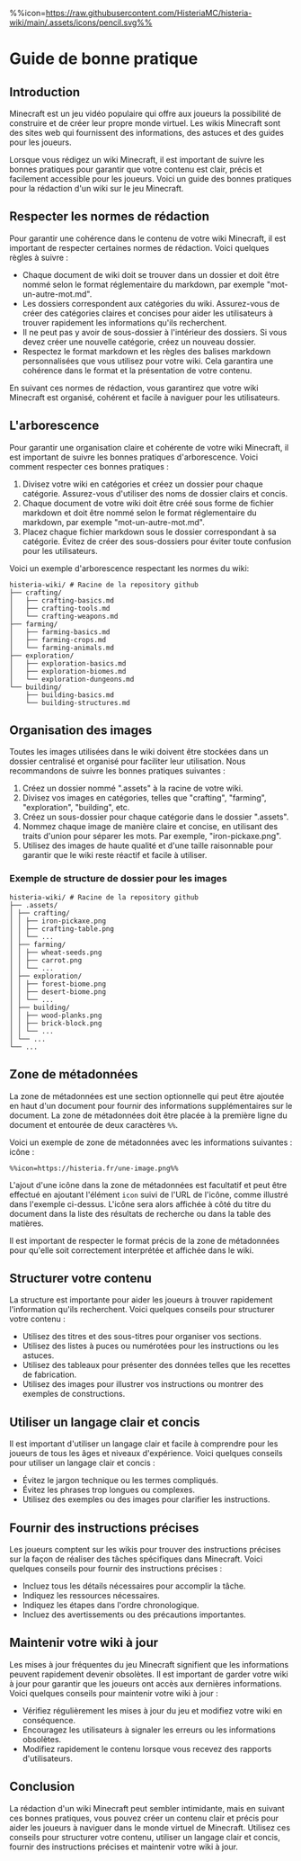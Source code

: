 %%icon=https://raw.githubusercontent.com/HisteriaMC/histeria-wiki/main/.assets/icons/pencil.svg%%
# Guide de bonne pratique

## Introduction

Minecraft est un jeu vidéo populaire qui offre aux joueurs la possibilité de construire et de créer leur propre monde virtuel. Les wikis Minecraft sont des sites web qui fournissent des informations, des astuces et des guides pour les joueurs.

Lorsque vous rédigez un wiki Minecraft, il est important de suivre les bonnes pratiques pour garantir que votre contenu est clair, précis et facilement accessible pour les joueurs. Voici un guide des bonnes pratiques pour la rédaction d'un wiki sur le jeu Minecraft.

## Respecter les normes de rédaction

Pour garantir une cohérence dans le contenu de votre wiki Minecraft, il est important de respecter certaines normes de rédaction. Voici quelques règles à suivre :

- Chaque document de wiki doit se trouver dans un dossier et doit être nommé selon le format réglementaire du markdown, par exemple "mot-un-autre-mot.md".
- Les dossiers correspondent aux catégories du wiki. Assurez-vous de créer des catégories claires et concises pour aider les utilisateurs à trouver rapidement les informations qu'ils recherchent.
- Il ne peut pas y avoir de sous-dossier à l'intérieur des dossiers. Si vous devez créer une nouvelle catégorie, créez un nouveau dossier.
- Respectez le format markdown et les règles des balises markdown personnalisées que vous utilisez pour votre wiki. Cela garantira une cohérence dans le format et la présentation de votre contenu.

En suivant ces normes de rédaction, vous garantirez que votre wiki Minecraft est organisé, cohérent et facile à naviguer pour les utilisateurs.

## L'arborescence

Pour garantir une organisation claire et cohérente de votre wiki Minecraft, il est important de suivre les bonnes pratiques d'arborescence. Voici comment respecter ces bonnes pratiques :

1. Divisez votre wiki en catégories et créez un dossier pour chaque catégorie. Assurez-vous d'utiliser des noms de dossier clairs et concis.
2. Chaque document de votre wiki doit être créé sous forme de fichier markdown et doit être nommé selon le format réglementaire du markdown, par exemple "mot-un-autre-mot.md".
3. Placez chaque fichier markdown sous le dossier correspondant à sa catégorie. Évitez de créer des sous-dossiers pour éviter toute confusion pour les utilisateurs.

Voici un exemple d'arborescence respectant les normes du wiki:
```
histeria-wiki/ # Racine de la repository github
├── crafting/
│   ├── crafting-basics.md
│   ├── crafting-tools.md
│   └── crafting-weapons.md
├── farming/
│   ├── farming-basics.md
│   ├── farming-crops.md
│   └── farming-animals.md
├── exploration/
│   ├── exploration-basics.md
│   ├── exploration-biomes.md
│   └── exploration-dungeons.md
└── building/
    ├── building-basics.md
    └── building-structures.md
```

## Organisation des images

Toutes les images utilisées dans le wiki doivent être stockées dans un dossier centralisé et organisé pour faciliter leur utilisation. Nous recommandons de suivre les bonnes pratiques suivantes :

1. Créez un dossier nommé ".assets" à la racine de votre wiki.
2. Divisez vos images en catégories, telles que "crafting", "farming", "exploration", "building", etc.
3. Créez un sous-dossier pour chaque catégorie dans le dossier ".assets".
4. Nommez chaque image de manière claire et concise, en utilisant des traits d'union pour séparer les mots. Par exemple, "iron-pickaxe.png".
5. Utilisez des images de haute qualité et d'une taille raisonnable pour garantir que le wiki reste réactif et facile à utiliser.

### Exemple de structure de dossier pour les images

```
histeria-wiki/ # Racine de la repository github
├── .assets/
│ ├── crafting/
│ │ ├── iron-pickaxe.png
│ │ ├── crafting-table.png
│ │ └── ...
│ ├── farming/
│ │ ├── wheat-seeds.png
│ │ ├── carrot.png
│ │ └── ...
│ ├── exploration/
│ │ ├── forest-biome.png
│ │ ├── desert-biome.png
│ │ └── ...
│ ├── building/
│ │ ├── wood-planks.png
│ │ ├── brick-block.png
│ │ └── ...
│ └── ...
└── ...
```

## Zone de métadonnées

La zone de métadonnées est une section optionnelle qui peut être ajoutée en haut d'un document pour fournir des informations supplémentaires sur le document. La zone de métadonnées doit être placée à la première ligne du document et entourée de deux caractères `%%`.

Voici un exemple de zone de métadonnées avec les informations suivantes : icône :

```
%%icon=https://histeria.fr/une-image.png%%
```

L'ajout d'une icône dans la zone de métadonnées est facultatif et peut être effectué en ajoutant l'élément `icon` suivi de l'URL de l'icône, comme illustré dans l'exemple ci-dessus. L'icône sera alors affichée à côté du titre du document dans la liste des résultats de recherche ou dans la table des matières.

Il est important de respecter le format précis de la zone de métadonnées pour qu'elle soit correctement interprétée et affichée dans le wiki.


## Structurer votre contenu

La structure est importante pour aider les joueurs à trouver rapidement l'information qu'ils recherchent. Voici quelques conseils pour structurer votre contenu :

- Utilisez des titres et des sous-titres pour organiser vos sections.
- Utilisez des listes à puces ou numérotées pour les instructions ou les astuces.
- Utilisez des tableaux pour présenter des données telles que les recettes de fabrication.
- Utilisez des images pour illustrer vos instructions ou montrer des exemples de constructions.

## Utiliser un langage clair et concis

Il est important d'utiliser un langage clair et facile à comprendre pour les joueurs de tous les âges et niveaux d'expérience. Voici quelques conseils pour utiliser un langage clair et concis :

- Évitez le jargon technique ou les termes compliqués.
- Évitez les phrases trop longues ou complexes.
- Utilisez des exemples ou des images pour clarifier les instructions.

## Fournir des instructions précises

Les joueurs comptent sur les wikis pour trouver des instructions précises sur la façon de réaliser des tâches spécifiques dans Minecraft. Voici quelques conseils pour fournir des instructions précises :

- Incluez tous les détails nécessaires pour accomplir la tâche.
- Indiquez les ressources nécessaires.
- Indiquez les étapes dans l'ordre chronologique.
- Incluez des avertissements ou des précautions importantes.

## Maintenir votre wiki à jour

Les mises à jour fréquentes du jeu Minecraft signifient que les informations peuvent rapidement devenir obsolètes. Il est important de garder votre wiki à jour pour garantir que les joueurs ont accès aux dernières informations. Voici quelques conseils pour maintenir votre wiki à jour :

- Vérifiez régulièrement les mises à jour du jeu et modifiez votre wiki en conséquence.
- Encouragez les utilisateurs à signaler les erreurs ou les informations obsolètes.
- Modifiez rapidement le contenu lorsque vous recevez des rapports d'utilisateurs.

## Conclusion

La rédaction d'un wiki Minecraft peut sembler intimidante, mais en suivant ces bonnes pratiques, vous pouvez créer un contenu clair et précis pour aider les joueurs à naviguer dans le monde virtuel de Minecraft. Utilisez ces conseils pour structurer votre contenu, utiliser un langage clair et concis, fournir des instructions précises et maintenir votre wiki à jour.